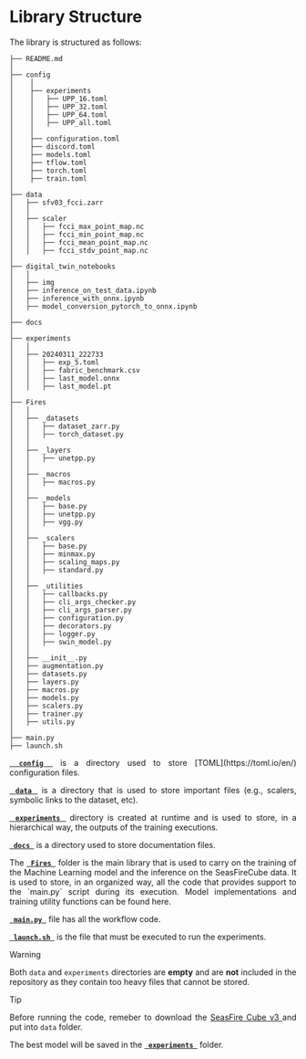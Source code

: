 # Library Structure

<p align="justify">  The library is structured as follows: </p>

    ├── README.md
    │
    ├── config
    │    │
    │    ├── experiments
    │    │   ├── UPP_16.toml
    │    │   ├── UPP_32.toml
    │    │   ├── UPP_64.toml
    │    │   ├── UPP_all.toml
    │    │
    │    ├── configuration.toml
    │    ├── discord.toml
    │    ├── models.toml
    │    ├── tflow.toml
    │    ├── torch.toml
    │    ├── train.toml
    │
    ├── data
    │   ├── sfv03_fcci.zarr
    │   │
    │   ├── scaler
    │   │   ├── fcci_max_point_map.nc
    │   │   ├── fcci_min_point_map.nc
    │   │   ├── fcci_mean_point_map.nc
    │   │   ├── fcci_stdv_point_map.nc
    │
    ├── digital_twin_notebooks
    │   │
    │   ├── img
    │   ├── inference_on_test_data.ipynb
    │   ├── inference_with_onnx.ipynb
    │   ├── model_conversion_pytorch_to_onnx.ipynb
    │
    ├── docs
    │
    ├── experiments
    │   │
    │   ├── 20240311_222733
    │   │   ├── exp_5.toml
    │   │   ├── fabric_benchmark.csv
    │   │   ├── last_model.onnx
    │   │   ├── last_model.pt
    │
    ├── Fires
    │   │
    │   ├── _datasets
    │   │   ├── dataset_zarr.py
    │   │   ├── torch_dataset.py
    │   │
    │   ├── _layers
    │   │   ├── unetpp.py
    │   │
    │   ├── _macros
    │   │   ├── macros.py
    │   │
    │   ├── _models
    │   │   ├── base.py
    │   │   ├── unetpp.py
    │   │   ├── vgg.py
    │   │
    │   ├── _scalers
    │   │   ├── base.py
    │   │   ├── minmax.py
    │   │   ├── scaling_maps.py
    │   │   ├── standard.py
    │   │
    │   ├── _utilities
    │   │   ├── callbacks.py
    │   │   ├── cli_args_checker.py
    │   │   ├── cli_args_parser.py
    │   │   ├── configuration.py
    │   │   ├── decorators.py
    │   │   ├── logger.py
    │   │   ├── swin_model.py
    │   │
    │   ├── __init__.py
    │   ├── augmentation.py
    │   ├── datasets.py
    │   ├── layers.py
    │   ├── macros.py
    │   ├── models.py
    │   ├── scalers.py
    │   ├── trainer.py
    │   ├── utils.py
    │
    ├── main.py
    ├── launch.sh

<p align="justify">  <b><a href="../config/"><code> config </code></a></b> is a directory used to store [TOML](https://toml.io/en/) configuration files. </p>


<p align="justify">  <b><a href="../data/"><code> data </code></a></b> is a directory that is used to store important files (e.g., scalers, symbolic links to the dataset, etc). </p>

<p align="justify">  <b><a href="../experiments/"><code> experiments </code></a> </b> directory is created at runtime and is used to store, in a hierarchical way, the outputs of the training executions. </p>

<p align="justify">  <b><a href="../docs/"><code> docs </code></a></b> is a directory used to store documentation files. </p>

<p align="justify"> The <b><a href="../Fires/"><code> Fires </code></a></b> folder is the main library that is used to carry on the training of the Machine Learning model and the inference on the SeasFireCube data. It is used to store, in an organized way, all the code that provides support to the `main.py` script during its execution. Model implementations and training utility functions can be found here. </p>

<p align="justify"> <b><a href="../main.py"><code> main.py </code></a></b> file has all the workflow code. </p>

<p align="justify"> <b><a href="../launch.sh"><code> launch.sh </code></a></b> is the file that must be executed to run the experiments. </p>

>[!WARNING]
> <p align="justify"> Both <code>data</code> and <code>experiments</code> directories are <b>empty</b> and are <b>not</b> included in the repository as they contain too heavy files that cannot be stored. </p>

>[!TIP]
> <p align="justify"> Before running the code, remeber to download the <a href="https://zenodo.org/records/8055879"> SeasFire Cube v3 </a>  and put into <code>data</code> folder. </p>

<p align="justify"> The best model will be saved in the <b><a href="../experiments/"><code> experiments </code></a></b> folder. </p>